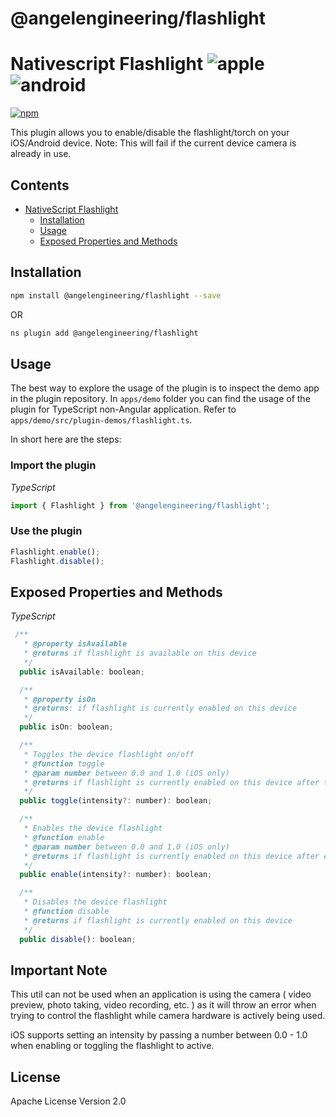 # @angelengineering/flashlight

# Nativescript Flashlight ![apple](https://cdn3.iconfinder.com/data/icons/picons-social/57/16-apple-32.png) ![android](https://cdn4.iconfinder.com/data/icons/logos-3/228/android-32.png)

[![npm](https://img.shields.io/npm/v/@angelengineering/flashlight?style=flat-square)](https://www.npmjs.com/package/@angelengineering/flashlight)


This plugin allows you to enable/disable the flashlight/torch on your iOS/Android device. Note: This will fail if the current device camera is already in use. 

## Contents

- [NativeScript Flashlight](#flashlight)
  - [Installation](#installation)
  - [Usage](#usage)
  - [Exposed Properties and Methods](#exposed-properties-and-methods)


## Installation

```bash
npm install @angelengineering/flashlight --save
```

OR 

```bash
ns plugin add @angelengineering/flashlight
```

## Usage

The best way to explore the usage of the plugin is to inspect the demo app in the plugin repository.
In `apps/demo` folder you can find the usage of the plugin for TypeScript non-Angular application. Refer to `apps/demo/src/plugin-demos/flashlight.ts`.

In short here are the steps:

### Import the plugin

_TypeScript_

``` javascript
import { Flashlight } from '@angelengineering/flashlight';
```

### Use the plugin

``` javascript
Flashlight.enable();
Flashlight.disable();
```

## Exposed Properties and Methods
_TypeScript_

``` javascript
 /**
   * @property isAvailable
   * @returns if flashlight is available on this device
   */
  public isAvailable: boolean;

  /**
   * @property isOn
   * @returns: if flashlight is currently enabled on this device
   */
  public isOn: boolean;

  /**
   * Toggles the device flashlight on/off
   * @function toggle
   * @param number between 0.0 and 1.0 (iOS only)
   * @returns if flashlight is currently enabled on this device after toggle
   */
  public toggle(intensity?: number): boolean;

  /**
   * Enables the device flashlight
   * @function enable
   * @param number between 0.0 and 1.0 (iOS only)
   * @returns if flashlight is currently enabled on this device after enabling
   */
  public enable(intensity?: number): boolean;

  /**
   * Disables the device flashlight
   * @function disable
   * @returns if flashlight is currently enabled on this device
   */
  public disable(): boolean;
```



## Important Note
This util can not be used when an application is using the camera ( video preview, photo taking, video recording, etc. ) as it will throw an error when trying to control the flashlight while camera hardware is actively being used. 

iOS supports setting an intensity by passing a number between 0.0 - 1.0 when enabling or toggling the flashlight to active. 

## License

Apache License Version 2.0
